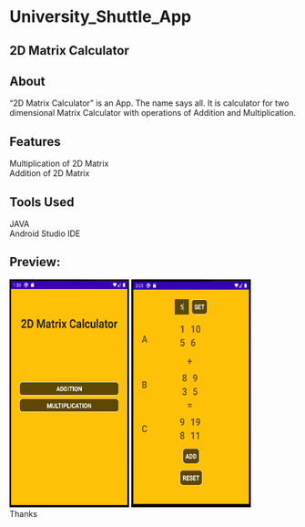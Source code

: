 # University_Shuttle_App
## 2D Matrix Calculator
## About
“2D Matrix Calculator” is an App. The name says all. It is calculator for two dimensional Matrix Calculator with operations of Addition and Multiplication.
## Features
Multiplication of 2D Matrix <br/>
Addition of 2D Matrix 
## Tools Used
JAVA <br/>
Android Studio IDE <br/>

## Preview:
<a><img src="https://github.com/Yaseen090/2D_Matrix_Calculator/blob/main/2DMatrixCalculator1.PNG" width="210" height="400"></a>
<a><img src="https://github.com/Yaseen090/2D_Matrix_Calculator/blob/main/2DMatrixCalculator2.PNG" width="210" height="400"></a>
<br/>
Thanks
